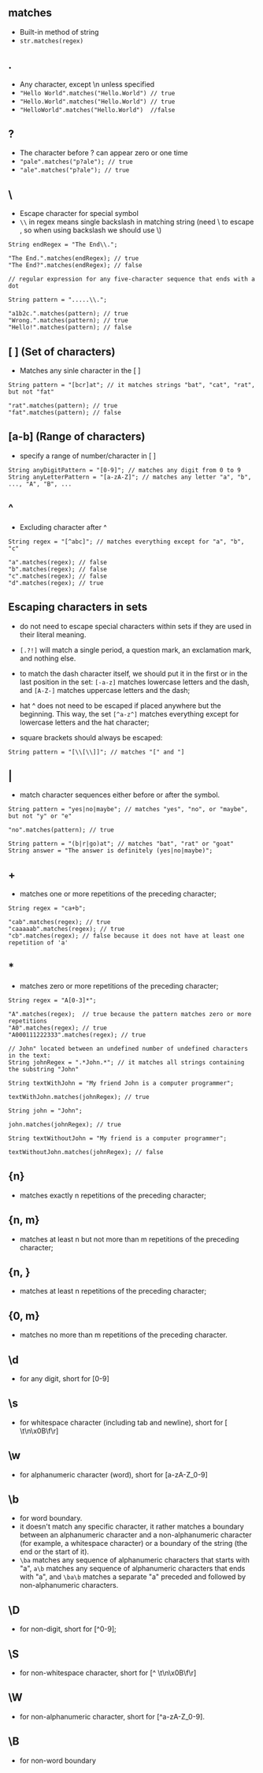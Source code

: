 ## matches
- Built-in method of string
- `str.matches(regex)`

## .
- Any character, except \n unless specified
- `"Hello World".matches("Hello.World") // true` 
- `"Hello.World".matches("Hello.World") // true`
- `"HelloWorld".matches("Hello.World")  //false`

## ?
- The character before ? can appear zero or one time
- `"pale".matches("p?ale"); // true`
- `"ale".matches("p?ale"); // true`

## \
- Escape character for special symbol
- `\\` in regex means single backslash in matching string (need \ to escape \, so when using backslash we should use \\)

```
String endRegex = "The End\\.";

"The End.".matches(endRegex); // true
"The End?".matches(endRegex); // false
```

```
// regular expression for any five-character sequence that ends with a dot

String pattern = ".....\\.";

"a1b2c.".matches(pattern); // true
"Wrong.".matches(pattern); // true
"Hello!".matches(pattern); // false
```


## [ ] (Set of characters)
- Matches any sinle character in the [ ]

```
String pattern = "[bcr]at"; // it matches strings "bat", "cat", "rat", but not "fat"

"rat".matches(pattern); // true
"fat".matches(pattern); // false
```

## [a-b] (Range of characters)
- specify a range of number/character in [ ]

```
String anyDigitPattern = "[0-9]"; // matches any digit from 0 to 9
String anyLetterPattern = "[a-zA-Z]"; // matches any letter "a", "b", ..., "A", "B", ...
```


## ^
- Excluding character after ^


```
String regex = "[^abc]"; // matches everything except for "a", "b", "c"

"a".matches(regex); // false
"b".matches(regex); // false
"c".matches(regex); // false
"d".matches(regex); // true
```

## Escaping characters in sets
- do not need to escape special characters within sets if they are used in their literal meaning. 
- `[.?!]` will match a single period, a question mark, an exclamation mark, and nothing else.


- to match the dash character itself, we should put it in the first or in the last position in the set: `[-a-z]` matches lowercase letters and the dash, and `[A-Z-]` matches uppercase letters and the dash;
- hat ^ does not need to be escaped if placed anywhere but the beginning. This way, the set `[^a-z^]` matches everything except for lowercase letters and the hat character;
- square brackets should always be escaped:

```
String pattern = "[\\[\\]]"; // matches "[" and "]
```

## |
- match character sequences either before or after the symbol.

```
String pattern = "yes|no|maybe"; // matches "yes", "no", or "maybe", but not "y" or "e"

"no".matches(pattern); // true
```

```
String pattern = "(b|r|go)at"; // matches "bat", "rat" or "goat"
String answer = "The answer is definitely (yes|no|maybe)";
```

## +
- matches one or more repetitions of the preceding character;

```
String regex = "ca+b";

"cab".matches(regex); // true
"caaaaab".matches(regex); // true
"cb".matches(regex); // false because it does not have at least one repetition of 'a'
```

## *
- matches zero or more repetitions of the preceding character;
```
String regex = "A[0-3]*";

"A".matches(regex);  // true because the pattern matches zero or more repetitions
"A0".matches(regex); // true
"A000111222333".matches(regex); // true
```

```
// John" located between an undefined number of undefined characters in the text:
String johnRegex = ".*John.*"; // it matches all strings containing the substring "John"

String textWithJohn = "My friend John is a computer programmer";

textWithJohn.matches(johnRegex); // true

String john = "John";

john.matches(johnRegex); // true

String textWithoutJohn = "My friend is a computer programmer";

textWithoutJohn.matches(johnRegex); // false
```

## {n}
- matches exactly n repetitions of the preceding character;

## {n, m}
- matches at least n but not more than m repetitions of the preceding character;

## {n, }
- matches at least n repetitions of the preceding character;

## {0, m}
- matches no more than m repetitions of the preceding character.


## \d
- for any digit, short for [0-9]

## \s
- for whitespace character (including tab and newline), short for [ \t\n\x0B\f\r]

## \w
- for alphanumeric character (word), short for [a-zA-Z_0-9]

## \b
- for word boundary.
- it doesn't match any specific character, it rather matches a boundary between an alphanumeric character and a non-alphanumeric character (for example, a whitespace character) or a boundary of the string (the end or the start of it).
- `\ba` matches any sequence of alphanumeric characters that starts with "a", `a\b` matches any sequence of alphanumeric characters that ends with "a", and `\ba\b` matches a separate "a" preceded and followed by non-alphanumeric characters.


## \D
- for  non-digit, short for [^0-9];

## \S
- for non-whitespace character, short for [^ \t\n\x0B\f\r]

## \W
- for non-alphanumeric character, short for [^a-zA-Z_0-9].

## \B
- for non-word boundary
